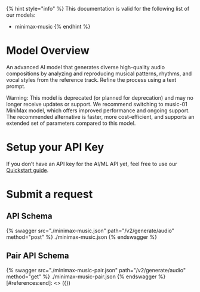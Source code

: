[#references:start]: <> ({ "template": "openapi" })
{% hint style="info" %}
This documentation is valid for the following list of our models:
* minimax-music
{% endhint %}

# Model Overview
An advanced AI model that generates diverse high-quality audio compositions by analyzing and reproducing musical patterns, rhythms, and vocal styles from the reference track. Refine the process using a text prompt.

Warning: This model is deprecated (or planned for deprecation) and may no longer receive updates or support. We recommend switching to music-01 MiniMax model, which offers improved performance and ongoing support. The recommended alternative is faster, more cost-efficient, and supports an extended set of parameters compared to this model.

# Setup your API Key
If you don’t have an API key for the AI/ML API yet, feel free to use our [Quickstart guide](https://docs.aimlapi.com/quickstart/setting-up).

# Submit a request
## API Schema
{% swagger src="./minimax-music.json" path="/v2/generate/audio" method="post" %}
./minimax-music.json
{% endswagger %}

## Pair API Schema
{% swagger src="./minimax-music-pair.json" path="/v2/generate/audio" method="get" %}
./minimax-music-pair.json
{% endswagger %}
[#references:end]: <> ({})